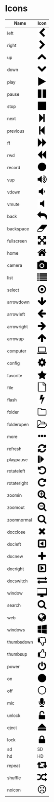 # Icons
Name | Icon
--- |  ---
left | ![icon](icons/chevron-left.png)
right | ![icon](icons/chevron-right.png)
up | ![icon](icons/chevron-up.png)
down | ![icon](icons/chevron-down.png)
play | ![icon](icons/play.png)
pause | ![icon](icons/pause.png)
stop | ![icon](icons/stop.png)
next | ![icon](icons/step-forward.png)
previous | ![icon](icons/step-backward.png)
ff | ![icon](icons/forward.png)
rwd | ![icon](icons/backward.png)
record | ![icon](icons/circle.png)
vup | ![icon](icons/volume-up.png)
vdown | ![icon](icons/volume-down.png)
vmute | ![icon](icons/volume-off.png)
back | ![icon](icons/mail-reply.png)
backspace | ![icon](icons/eraser.png)
fullscreen | ![icon](icons/arrows-alt.png)
home | ![icon](icons/home.png)
camera | ![icon](icons/camera.png)
list | ![icon](icons/list.png)
select | ![icon](icons/dot-circle-o.png)
arrowdown | ![icon](icons/arrow-down.png)
arrowleft | ![icon](icons/arrow-left.png)
arrowright | ![icon](icons/arrow-right.png)
arrowup | ![icon](icons/arrow-up.png)
computer | ![icon](icons/laptop.png)
config | ![icon](icons/gear.png)
favorite | ![icon](icons/star.png)
file | ![icon](icons/file-o.png)
flash | ![icon](icons/flash.png)
folder | ![icon](icons/folder-o.png)
folderopen | ![icon](icons/folder-open-o.png)
more | ![icon](icons/ellipsis-h.png)
refresh | ![icon](icons/refresh.png)
playpause | ![icon](icons/im-play-pause.png)
rotateleft | ![icon](icons/rotate-left.png)
rotateright | ![icon](icons/rotate-right.png)
zoomin | ![icon](icons/search-plus.png)
zoomout | ![icon](icons/search-minus.png)
zoomnormal | ![icon](icons/search.png)
docclose | ![icon](icons/times.png)
docleft | ![icon](icons/caret-square-o-left.png)
docnew | ![icon](icons/plus.png)
docright | ![icon](icons/caret-square-o-right.png)
docswitch | ![icon](icons/exchange.png)
window | ![icon](icons/desktop.png)
search | ![icon](icons/search.png)
web | ![icon](icons/globe.png)
windows | ![icon](icons/windows.png)
thumbsdown | ![icon](icons/thumbs-o-down.png)
thumbsup | ![icon](icons/thumbs-o-up.png)
power | ![icon](icons/power-off.png)
on | ![icon](icons/circle.png)
off | ![icon](icons/circle-thin.png)
mic | ![icon](icons/microphone.png)
unlock | ![icon](icons/unlock-alt.png)
eject | ![icon](icons/eject.png)
lock | ![icon](icons/lock.png)
sd | SD
hd | HD
repeat | ![icon](icons/retweet.png)
shuffle | ![icon](icons/random.png)
noicon | ![icon](icons/frown-o.png)
